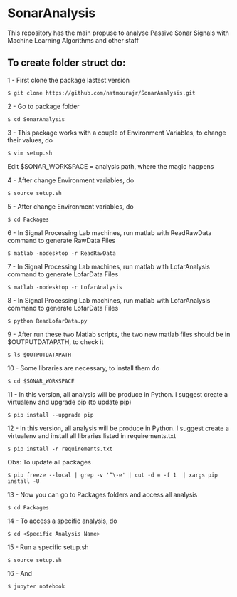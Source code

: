 # SonarAnalysis

This repository has the main propuse to analyse Passive Sonar Signals with Machine Learning Algorithms and other staff

## To create folder struct do:


1 - First clone the package lastest version
```
$ git clone https://github.com/natmourajr/SonarAnalysis.git
```

2 - Go to package folder
```
$ cd SonarAnalysis
```

3 - This package works with a couple of Environment Variables, to change their values, do
```
$ vim setup.sh
```

Edit $SONAR_WORKSPACE = analysis path, where the magic happens

4 - After change Environment variables, do
```
$ source setup.sh
```

5 - After change Environment variables, do
```
$ cd Packages
```

6 - In Signal Processing Lab machines, run matlab with ReadRawData command to generate RawData Files
```
$ matlab -nodesktop -r ReadRawData
```

7 - In Signal Processing Lab machines, run matlab with LofarAnalysis command to generate LofarData Files
```
$ matlab -nodesktop -r LofarAnalysis
```

8 - In Signal Processing Lab machines, run matlab with LofarAnalysis command to generate LofarData Files
```
$ python ReadLofarData.py
```

9 - After run these two Matlab scripts, the two new matlab files should be in $OUTPUTDATAPATH, to check it
```
$ ls $OUTPUTDATAPATH
```

10 - Some libraries are necessary, to install them do
```
$ cd $SONAR_WORKSPACE
```

11 - In this version, all analysis will be produce in Python. I suggest create a virtualenv and upgrade pip (to update pip)
```
$ pip install --upgrade pip
```

12 - In this version, all analysis will be produce in Python. I suggest create a virtualenv and install all libraries listed in requirements.txt
```
$ pip install -r requirements.txt
```

Obs: To update all packages
```
$ pip freeze --local | grep -v '^\-e' | cut -d = -f 1  | xargs pip install -U
```


13 - Now you can go to Packages folders and access all analysis
```
$ cd Packages
```

14 - To access a specific analysis, do
```
$ cd <Specific Analysis Name>
```

15 - Run a specific setup.sh
```
$ source setup.sh
```

16 - And
```
$ jupyter notebook
```


